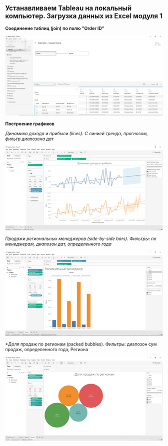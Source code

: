 ## Устанавливаем Tableau на локальный компьютер. Загрузка данных из Exсel модуля 1

**Соединение таблиц (join) по полю "Order ID"**

![Иллюстрация к проекту](https://github.com/dimac123/dimac123/blob/main/Data-engineering/Module3/Tableau1.JPG)

**Построение графиков**

*Динамика дохода и прибыли (lines). С линией тренда, прогнозом, фильтр диапозона дат*

![Иллюстрация к проекту](https://github.com/dimac123/dimac123/blob/main/Data-engineering/Module3/Tableau2.JPG)

*Продажи региональных менеджеров (side-by-side bars). Фильтры: по менеджерам, диапозон дат, определенного года*

![Иллюстрация к проекту](https://github.com/dimac123/dimac123/blob/main/Data-engineering/Module3/Tableau3.JPG)

*Доля продаж по регионам (packed bubbles). Фильтры: диапозон сум продаж, определенного года, Региона

![Иллюстрация к проекту](https://github.com/dimac123/dimac123/blob/main/Data-engineering/Module3/Tableau4.JPG)
